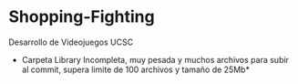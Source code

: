 # Shopping-Fighting
Desarrollo de Videojuegos UCSC
* Carpeta Library Incompleta, muy pesada y muchos archivos para subir al commit, supera limite de 100 archivos y tamaño de 25Mb*

